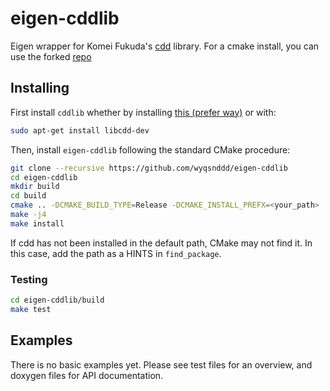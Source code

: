 # eigen-cddlib

Eigen wrapper for Komei Fukuda's [cdd](https://www.inf.ethz.ch/personal/fukudak/cdd_home/) library.
For a cmake install, you can use the forked [repo](https://github.com/vsamy/cddlib)

## Installing

First install ``cddlib`` whether by installing [this (prefer way)](https://github.com/vsamy/cddlib) or with:
```sh
sudo apt-get install libcdd-dev
```
Then, install ``eigen-cddlib`` following the standard CMake procedure:

```sh
git clone --recursive https://github.com/wyqsnddd/eigen-cddlib
cd eigen-cddlib
mkdir build
cd build
cmake .. -DCMAKE_BUILD_TYPE=Release -DCMAKE_INSTALL_PREFX=<your_path>
make -j4
make install
```

If cdd has not been installed in the default path, CMake may not find it. In this case, add the path as a HINTS in ``find_package``.

### Testing

```sh
cd eigen-cddlib/build
make test
```

## Examples

There is no basic examples yet. Please see test files for an overview, and doxygen files for API documentation.
